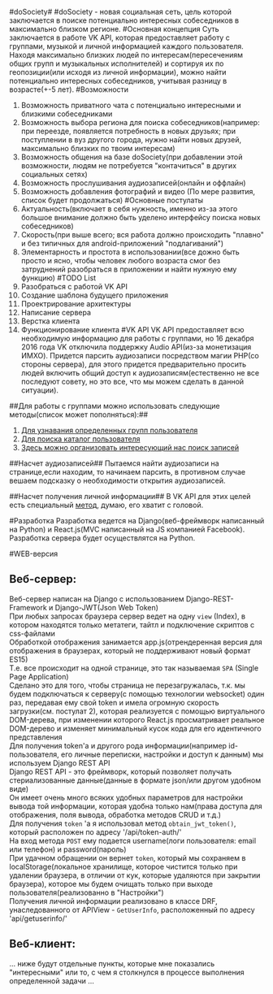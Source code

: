 #doSociety#
#doSociety - новая социальная сеть, цель которой заключается в поиске потенциально интересных собеседников в максимально близком регионе.
#Основная концепция
Суть заключается в работе VK API, которая предоставляет работу с группами, музыкой и личной информацией каждого пользователя. 
Находя максимально близких людей по интересам(пересечениям общих групп и музыкальных исполнителей) и сортируя их по геопозиции(или исходя из личной информации), можно найти потенциально интересных собеседников, учитывая разницу в возрасте(+-5 лет).
#Возможности
1. Возможность приватного чата с потенциально интересными и близкими собеседниками
2. Возможность выбора региона для поиска собеседников(например: при переезде, появляется потребность в новых друзьях; при поступлении в вуз другого города, нужно найти новых друзей, максимально близких по твоим интересам)
3. Возможность общения на базе doSociety(при добавлении этой возможности, людям не потребуется "контачиться" в других социальных сетях)
4. Возможность прослушивания аудиозаписей(онлайн и оффлайн)
5. Возможность добавления фотографий и видео
(По мере развития, список будет продолжаться)
#Основные постулаты
1. Актуальность(включает в себя нужность, именно из-за этого большое внимание должно быть уделено интерфейсу поиска новых собеседников)
2. Скорость(при выше всего; вся работа должно происходить "плавно" и без типичных для android-приложений "подлагиваний")
3. Элементарность и простота в использовании(все дожно быть просто и ясно, чтобы человек любого возраста смог без затруднений разобраться в приложении и найти нужную ему функцию)
#TODO List
1. Разобраться с работой VK API
2. Создание шаблона будущего приложения
3. Проектрирование архитектуры
4. Написание сервера
5. Верстка клиента
6. Функционирование клиента
#VK API
VK API предоставляет всю необходимую информацию для работы с группами, но 16 декабря 2016 года VK отключила поддержку Audio API(из-за монетизация ИМХО). Придется парсить аудиозаписи посредством магии PHP(со стороны сервера), для этого придется предварительно просить людей включить общий доступ к аудиозаписям(естественно не все последуют совету, но это все, что мы можем сделать в данной ситуации). 

##Для работы с группами можно использовать следующие методы(список может пополняться):##
1. [Для узнавания определенных групп пользователя](https://vk.com/dev/groups.getCatalog)
2. [Для поиска каталог пользователя](https://vk.com/dev/groups.getMembers)
3. [Здесь можно организовать интересующий нас поиск записей](https://vk.com/dev/groups.search)


##Насчет аудиозаписей##
Пытаемся найти аудиозаписи на странице,если находим, то начинаем парсить, в противном случае вешаем подсказку о необходимости открытия аудиозаписей.

##Насчет получения личной информации##
В VK API для этих целей есть специальный [метод](https://vk.com/dev/account.getInfo), думаю, его хватит с головой.

#Разработка
Разработка ведется на Django(веб-фреймворк написанный на Python) и React.js(MVC написанный на JS компанией Facebook).
Разработка сервера будет осуществлятся на Python.


#WEB-версия

## Веб-сервер:  
Веб-сервер написан на Django с использованием Django-REST-Framework и Django-JWT(Json Web Token)   
При любых запросах браузера сервер ведет на одну `view` (Index), в котором находятся только метатеги, тайтл и подключение скриптов с css-файлами   
Обработкой отображения занимается app.js(отрендеренная версия для отображения в браузерах, который не поддерживают новый формат ES15)   
Т.е. все происходит на одной странице, это так называемая `SPA` (Single Page Application)   
Сделано это для того, чтобы страница не перезагружалась, т.к. мы будем подключаться к серверу(с помощью технологии websocket) один раз, передавая ему свой token и имела огромную скорость загрузки(см. постулат 2), которая реализуется с помощью виртуального DOM-дерева, при изменении которого React.js просматривает реальное DOM-дерево и изменяет минимальный кусок кода для его идентичного представления   
Для получения token'а и другого рода информации(например id-пользователя, его личные переписки, настройки и доступ к данным) мы используем Django REST API   
Django REST API - это фреймворк, который позволяет получать стериализованные данные(данные в формате json/или другом удобном виде)  
Он имеет очень много всяких удобных параметров для настройки вывода той информации, которая удобна только нам(права доступа для отображения, поля вывода, обработка методов CRUD и т.д.)   
Для получения `token` 'а я использовал метод `obtain_jwt_token()`, который расположен по адресу '/api/token-auth/'   
На вход метода `POST` ему подается username(логи пользователя: email или телефон) и password(пароль)   
При удачном обращении он вернет `token`, который мы сохраняем в localStorage(локальное хранилище, которое чистится только при удалении браузера, в отличии от кук, которые удаляются при закрытии браузера), которое мы будем очищать только при выходе пользователя(реализованно в "Настройки")  
Получения личной информации реализовано в классе DRF, унаследованного от APIView - `GetUserInfo`, расположенный по адресу 'api/getuserinfo/'   

## Веб-клиент: 

... ниже будут отдельные пункты, которые мне показались "интересными" или то, с чем я столкнулся в процессе выполнения определенной задачи ...